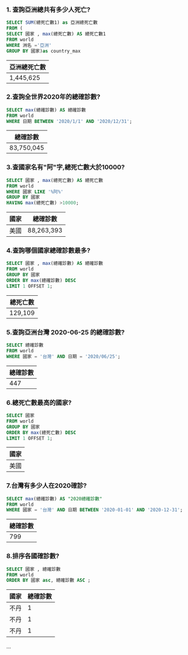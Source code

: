 ### 1. 查詢亞洲總共有多少人死亡?

```sql
SELECT SUM(總死亡數1) as 亞洲總死亡數
FROM (
SELECT 國家 , max(總死亡數) AS 總死亡數1
FROM world
WHERE 洲名 ='亞洲'
GROUP BY 國家)as country_max
```
| 亞洲總死亡數 |
| --- |
| 1,445,625 |


### 2.查詢全世界2020年的總確診數?

```sql
SELECT max(總確診數) AS 總確診數
FROM world
WHERE 日期 BETWEEN '2020/1/1' AND '2020/12/31';
```
| 總確診數 |
| --- |
| 83,750,045 |


### 3.查國家名有"阿"字,總死亡數大於10000?

```sql
SELECT 國家 , max(總死亡數) AS 總死亡數
FROM world
WHERE 國家 LIKE '%阿%'
GROUP BY 國家
HAVING max(總死亡數) >10000;
```
| 國家 | 總確診數 |
| --- | --- |
| 美國 | 88,263,393 |


### 4.查詢哪個國家總確診數最多?

```sql
SELECT 國家 , max(總確診數) AS 總確診數
FROM world
GROUP BY 國家
ORDER BY max(總確診數) DESC
LIMIT 1 OFFSET 1;
```
| 總死亡數 |
| --- |
| 129,109 |


### 5.查詢亞洲台灣 2020-06-25 的總確診數?

```sql
SELECT 總確診數
FROM world
WHERE 國家 = '台灣' AND 日期 = '2020/06/25';
```
| 總確診數 |
| --- |
| 447 |


### 6.總死亡數最高的國家?

```sql
SELECT 國家 
FROM world
GROUP BY 國家
ORDER BY max(總死亡數) DESC
LIMIT 1 OFFSET 1;
```
| 國家 |
| --- |
| 美國 |


### 7.台灣有多少人在2020確診?

```sql
SELECT max(總確診數) AS "2020總確診數"
FROM world
WHERE 國家 = '台灣' AND 日期 BETWEEN '2020-01-01' AND '2020-12-31';
```
| 總確診數 |
| --- |
| 799 |


### 8.排序各國確診數?

```sql
SELECT 國家 , 總確診數
FROM world
ORDER BY 國家 asc, 總確診數 ASC ;
```
| 國家 | 總確診數 |
| --- | --- |
| 不丹 | 1 |
| 不丹 | 1 |
| 不丹 | 1 |
...


